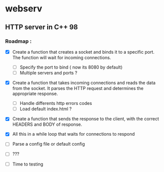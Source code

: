 # webserv

## HTTP server in C++ 98

### Roadmap :

* [x] Create a function that creates a socket and binds it to a specific port. The function will wait for incoming connections.
    * [ ] Specify the port to bind ( now its 8080 by default)
    * [ ] Multiple servers and ports ?

* [x] Create a function that takes incoming connections and reads the data from the socket. It parses the HTTP request and determines the appropriate response.
    * [ ] Handle differents http errors codes
    * [ ] Load default index.html ?

* [x] Create a function that sends the response to the client, with the correct HEADERS and BODY of response.

* [x] All this in a while loop that waits for connections to respond

* [ ] Parse a config file or default config

* [ ] ???

* [ ] Time to testing
